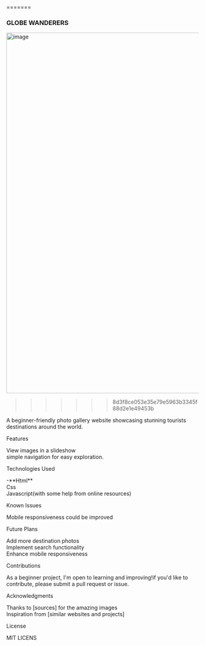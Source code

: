 
=======
### GLOBE WANDERERS
<img width="945" alt="image" src="https://github.com/user-attachments/assets/cf438c6a-3487-42df-acfb-c927b1d2279d" />



>>>>>>> 8d3f8ce053e35e79e5963b3345f88d2e1e49453b
  <p> A beginner-friendly photo gallery website showcasing stunning tourists destinations around the world.<br></p>
   Features <br>
             <p> View images in a slideshow <br>
                simple navigation for easy exploration.<br></p>
    Technologies Used<br>
            <p>-**Html**<br>
             Css<br>
             Javascript(with some help from online resources)<br></p>
      Known Issues<br>
            <p> Mobile responsiveness could be improved<br><p>
      Future Plans<br>
           <p> Add more destination photos<br>
               Implement search functionality<br>
               Enhance mobile responsiveness<br><p>
      Contributions <br>
            <p> As a beginner project, I'm open to learning and improving!if you'd like to contribute, please submit a pull request or issue.<br><p>
      Acknowledgments <br>
            <p> Thanks to [sources] for the amazing images<br>
               Inspiration from [similar websites and projects]<br><p>
      License <br>
           <p> MIT LICENS <p>
         
